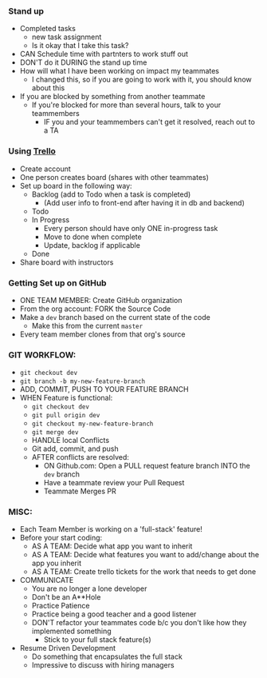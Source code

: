 ### Stand up
- Completed tasks
    - new task assignment
    - Is it okay that I take this task?
- CAN Schedule time with partnters to work stuff out
- DON'T do it DURING the stand up time
- How will what I have been working on impact my teammates
    - I changed this, so if you are going to work with it, you should know about this
- If you are blocked by something from another teammate
    - If you're blocked for more than several hours, talk to your teammembers
        - IF you and your teammembers can't get it resolved, reach out to a TA



### Using [Trello](https://trello.com/)
- Create account
- One person creates board (shares with other teammates)
- Set up board in the following way:
    - Backlog (add to Todo when a task is completed)
        - (Add user info to front-end after having it in db and backend)
    - Todo
    - In Progress 
        - Every person should have only ONE in-progress task
        - Move to done when complete
        - Update, backlog if applicable
    - Done
- Share board with instructors

### Getting Set up on GitHub

- ONE TEAM MEMBER: Create GitHub organization
- From the org account: FORK the Source Code
- Make a `dev` branch based on the current state of the code
    - Make this from the current `master`
- Every team member clones from that org's source

### GIT WORKFLOW:
- `git checkout dev`
- `git branch -b my-new-feature-branch`
- ADD, COMMIT, PUSH TO YOUR FEATURE BRANCH
- WHEN Feature is functional:
    - `git checkout dev`
    - `git pull origin dev`
    - `git checkout my-new-feature-branch`
    - `git merge dev`
    - HANDLE local Conflicts
    - Git add, commit, and push
    - AFTER conflicts are resolved:
        - ON Github.com: Open a PULL request feature branch INTO the `dev` branch
        - Have a teammate review your Pull Request
        - Teammate Merges PR

### MISC:
- Each Team Member is working on a 'full-stack' feature!
- Before your start coding:
    - AS A TEAM: Decide what app you want to inherit
    - AS A TEAM: Decide what features you want to add/change about the app you inherit
    - AS A TEAM: Create trello tickets for the work that needs to get done
- COMMUNICATE
    - You are no longer a lone developer
    - Don't be an A**Hole
    - Practice Patience
    - Practice being a good teacher and a good listener
    - DON'T refactor your teammates code b/c you don't like how they implemented something
        - Stick to your full stack feature(s)
- Resume Driven Development
    - Do something that encapsulates the full stack
    - Impressive to discuss with hiring managers